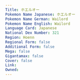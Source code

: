 ```yaml
---
﻿Title: ホエルオー
Pokemon Name Japanese: ホエルオー
Pokemon Name German: Wailord
Pokemon Name English: Wailord
Language Card: Japanese
National Dex Number: 321
Region: Hoenn
Regional Form: false
Additional Form: false
Mega: false
Gigantamax: false
Cover: false
Link: 
Owned: 
---
```

